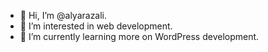 - 👋 Hi, I’m @alyarazali.
- 👀 I’m interested in web development.
- 🌱 I’m currently learning more on WordPress development.

<!---
alyarazali/alyarazali is a ✨ special ✨ repository because its `README.md` (this file) appears on your GitHub profile.
You can click the Preview link to take a look at your changes.
--->
